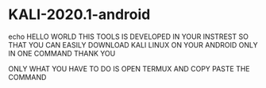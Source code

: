 # KALI-2020.1-android
echo HELLO WORLD THIS TOOLS IS DEVELOPED IN YOUR INSTREST SO THAT YOU CAN EASILY DOWNLOAD KALI LINUX ON YOUR ANDROID ONLY IN ONE COMMAND THANK YOU



ONLY WHAT YOU HAVE TO DO IS
OPEN TERMUX AND COPY PASTE THE COMMAND

